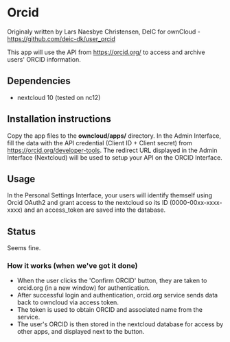 # Orcid

Originaly written by Lars Naesbye Christensen, DeIC for ownCloud - https://github.com/deic-dk/user_orcid

This app will use the API from https://orcid.org/ to access and archive users' ORCID information.
 
## Dependencies 
 * nextcloud 10 (tested on nc12)

## Installation instructions
Copy the app files to the **owncloud/apps/** directory.
In the Admin Interface, fill the data with the API credential (Client ID + Client secret) from https://orcid.org/developer-tools. The redirect URL displayed in the Admin Interface (Nextcloud) will be used to setup your API on the ORCID Interface.

## Usage

In the Personal Settings Interface, your users will identify themself using Orcid OAuth2 and grant access to the nextcloud so its ID (0000-00xx-xxxx-xxxx) and an access_token are saved into the database.

## Status

Seems fine.

### How it works (when we've got it done)

 - When the user clicks the 'Confirm ORCID' button, they are taken to orcid.org (in a new window) for authentication.
 - After successful login and authentication, orcid.org service sends data back to owncloud via access token.
 - The token is used to obtain ORCID and associated name from the service.
 - The user's ORCID is then stored in the nextcloud database for access by other apps, and displayed next to the button.


